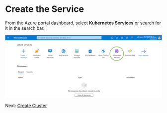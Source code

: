 # Create the Service

From the Azure portal dashboard, select **Kubernetes Services** or search for it in the search bar.

![image](../images/02-services.png)

Next: [Create Cluster](./03-create-cluster.md)
